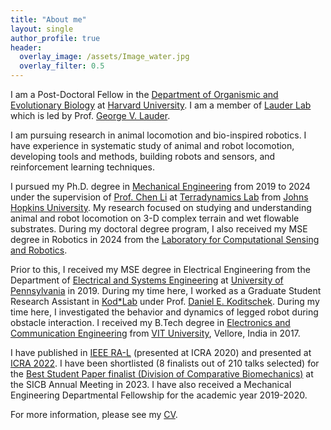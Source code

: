 ```yaml
---
title: "About me"
layout: single
author_profile: true
header:
  overlay_image: /assets/Image_water.jpg
  overlay_filter: 0.5 
---
```


I am a Post-Doctoral Fellow in the [Department of Organismic and Evolutionary Biology](https://www.oeb.harvard.edu/) at [Harvard University](https://www.harvard.edu/). I am a member of [Lauder Lab](https://sites.harvard.edu/glauder/) which is led by Prof. [George V. Lauder](https://www.oeb.harvard.edu/people/george-v-lauder). 

I am pursuing research in animal locomotion and bio-inspired robotics. I have experience in systematic study of animal and robot locomotion, developing tools and methods, building robots and sensors, and reinforcement learning techniques.

I pursued my Ph.D. degree in [Mechanical Engineering](https://me.jhu.edu/) from 2019 to 2024 under the supervision of [Prof. Chen Li](https://engineering.jhu.edu/faculty/chen-li/) at [Terradynamics Lab](https://li.me.jhu.edu/) from [Johns Hopkins University](https://www.jhu.edu/). My research focused on studying and understanding animal and robot locomotion on 3-D complex terrain and wet flowable substrates. During my doctoral degree program, I also received my MSE degree in Robotics in 2024 from the [Laboratory for Computational Sensing and Robotics](https://lcsr.jhu.edu/). 

Prior to this, I received my MSE degree in Electrical Engineering from the Department of [Electrical and Systems Engineering](https://www.ese.upenn.edu/) at [University of Pennsylvania](https://www.upenn.edu/) in 2019. During my time here, I worked as a Graduate Student Research Assistant in [Kod*Lab](https://kodlab.seas.upenn.edu/) under Prof. [Daniel E. Koditschek](https://kodlab.seas.upenn.edu/kod/). During my time here, I investigated the behavior and dynamics of legged robot during obstacle interaction. I received my B.Tech degree in [Electronics and Communication Engineering](https://vit.ac.in/schools/school-of-electronics-engineering-for-ug-courses) from [VIT University](https://vit.ac.in/), Vellore, India in 2017.     

I have published in [IEEE RA-L](https://www.ieee-ras.org/publications/ra-l) (presented at ICRA 2020) and presented at [ICRA 2022](https://www.ieee-ras.org/component/rseventspro/event/2095-icra-2022). I have been shortlisted (8 finalists out of 210 talks selected) for the [Best Student Paper finalist (Division of Comparative Biomechanics)](https://sicb.burkclients.com/wp/?page_id=2124) at the SICB Annual Meeting in 2023. I have also received a Mechanical Engineering Departmental Fellowship for the academic year 2019-2020.

For more information, please see my [CV](https://www.dropbox.com/scl/fi/kl2rm6n52lqsv1vq9u58g/Divya_Ramesh_CV.pdf?rlkey=kj5oouwpvz9uk80yt1ifsxcg7&dl=0).
